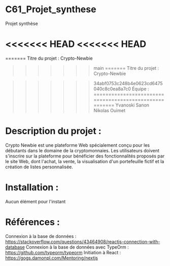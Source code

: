 # C61_Projet_synthese
Projet synthèse

<<<<<<< HEAD
<<<<<<< HEAD
===========================
=======
Titre du projet : Crypto-Newbie

>>>>>>> main
=======
Titre du projet : Crypto-Newbie

>>>>>>> 34abf0753c248b4e0623cd6475040c8c0ea8a7c0
Équipe :
=======================================================
	Yvanoski Sanon
	Nikolas Ouimet


	
	
Description du projet :
=======================================================
Crypto Newbie est une plateforme Web spécialement conçu pour les débutants dans le domaine de la cryptomonnaies. Les utilisateurs doivent s'inscrire sur la plateforme pour bénéficier des fonctionnalités proposés par le site Web, dont l'achat, la vente, la visualisation d'un portefeuille fictif et la création de listes personnalisée.


Installation :
=======================================================
Aucun élément pour l'instant


Références :
=======================================================
Connexion à la base de données : https://stackoverflow.com/questions/43464908/reactjs-connection-with-database
Connexion à la base de données avec TypeOrm : https://github.com/typeorm/typeorm
Initiation à React : https://gogs.damonpl.com/Mentoring/nextjs
